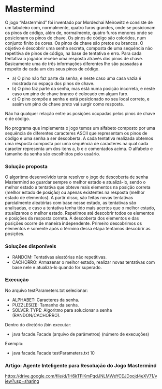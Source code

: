 # Mastermind
O jogo “Mastermind” foi inventado por Mordechai Meirowitz e consiste de um tabuleiro com, normalmente, quatro furos grandes, onde se posicionam os pinos de código, além de, normalmente, quatro furos menores onde se posicionam os pinos de chave. Os pinos de código são coloridos, num conjunto finito de cores. Os pinos de chave são pretos ou brancos. O objetivo é descobrir uma senha secreta, composta de uma sequência não repetitiva de pinos de código, na base de tentativa e erro. Para cada tentativa o jogador recebe uma resposta através dos pinos de chave. Basicamente uma de três informações diferentes lhe são passadas a respeito de cada um dos seus pinos de código.

* a) O pino não faz parte da senha, e neste caso uma casa vazia é mostrada no espaço dos pinos de chave.
* b) O pino faz parte da senha, mas está numa posição incorreta, e neste caso um pino de chave branco é colocado em algum furo.
* c) O pino compõe a senha e está posicionado no seu local correto, e assim um pino de chave preto vai surgir como resposta.

Não há qualquer relação entre as posições ocupadas pelos pinos de chave e de código.

No programa que implementa o jogo temos um alfabeto composto por uma sequência de diferentes caracteres ASCII que representam os pinos de código e uma senha a ser descoberta. A cada tentativa realizada obtemos uma resposta composta por uma sequência de caracteres na qual cada caracter representa um dos itens a, b e c comentados acima. O alfabeto e tamanho da senha são escolhidos pelo usuário.

### Solução proposta
O algoritmo desenvolvido tenta resolver o jogo de descoberta de senha Mastermind ao guardar sempre o melhor estado e atualizá-lo, sendo o melhor estado a tentativa que obteve mais elementos na posição correta (melhor estado de posição) ou apenas existentes na resposta (melhor estado de elementos). A partir disso, são feitas novas tentativas parcialmente aleatórias com base nesse estado, as tentativas são analisadas, e caso a tentativa tenha tido mais acertos que o melhor estado, atualizamos o melhor estado. Repetimos até descobrir todos os elementos e posições da resposta correta. A descoberta dos elementos e das posições ocorre de maneira independente. Primeiro descobrimos os elementos e somente após o término dessa etapa tentamos descobrir as posições.

### Soluções disponíveis
* RANDOM: Tentativas aleatórias não repetitivas.
* CACHORRO: Armazenar o melhor estado, realizar novas tentativas com base nele e atualizá-lo quando for superado.

### Execução
No arquivo testParameters.txt selecionar:
* ALPHABET: Caracteres da senha.
* PUZZLESIZE: Tamanho da senha.
* SOLVER_TYPE: Algoritmo para solucionar a senha (RANDON/CACHORRO).

Dentro do diretório /bin executar:
* java facade.Facade (arquivo de parâmetros) (número de execuções)

Exemplo:
* java facade.Facade testParameters.txt 10

### Artigo: Agente Inteligente para Resolução do Jogo Mastermind
https://drive.google.com/file/d/1H6kTFiKmPqdJNLMWeYCEJDoojd4eXV71/view?usp=sharing
